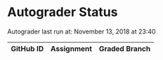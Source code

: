 # Autograder Status
Autograder last run at: November 13, 2018 at 23:40

| GitHub ID | Assignment | Graded Branch |
|-----------|------------|---------------|
